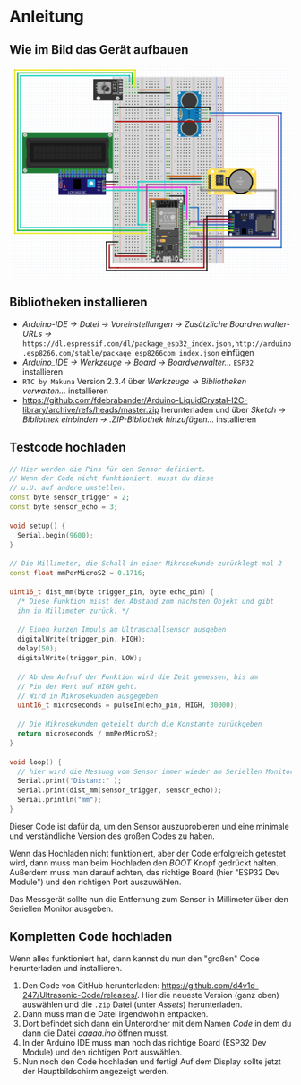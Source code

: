 # Anleitung

## Wie im Bild das Gerät aufbauen
![Aufbau Bild](Aufbau.png "Der Aufbau")

## Bibliotheken installieren
* _Arduino-IDE -> Datei -> Voreinstellungen -> Zusätzliche Boardverwalter-URLs ->_ ```https://dl.espressif.com/dl/package_esp32_index.json,http://arduino.esp8266.com/stable/package_esp8266com_index.json``` einfügen
* _Arduino_IDE -> Werkzeuge -> Board -> Boardverwalter..._ ```ESP32``` installieren
* ```RTC by Makuna``` Version 2.3.4 über _Werkzeuge -> Bibliotheken verwalten..._ installieren
* https://github.com/fdebrabander/Arduino-LiquidCrystal-I2C-library/archive/refs/heads/master.zip herunterladen und über _Sketch -> Bibliothek einbinden -> .ZIP-Bibliothek hinzufügen..._ installieren

## Testcode hochladen
```C++
// Hier werden die Pins für den Sensor definiert.
// Wenn der Code nicht funktioniert, musst du diese 
// u.U. auf andere umstellen.
const byte sensor_trigger = 2;
const byte sensor_echo = 3;

void setup() {
  Serial.begin(9600);
}

// Die Millimeter, die Schall in einer Mikrosekunde zurücklegt mal 2
const float mmPerMicroS2 = 0.1716;

uint16_t dist_mm(byte trigger_pin, byte echo_pin) {
  /* Diese Funktion misst den Abstand zum nächsten Objekt und gibt
  ihn in Millimeter zurück. */
  
  // Einen kurzen Impuls am Ultraschallsensor ausgeben
  digitalWrite(trigger_pin, HIGH);
  delay(50);
  digitalWrite(trigger_pin, LOW);

  // Ab dem Aufruf der Funktion wird die Zeit gemessen, bis am
  // Pin der Wert auf HIGH geht.
  // Wird in Mikrosekunden ausgegeben
  uint16_t microseconds = pulseIn(echo_pin, HIGH, 30000);
  
  // Die Mikrosekunden geteielt durch die Konstante zurückgeben
  return microseconds / mmPerMicroS2;
}

void loop() {
  // hier wird die Messung vom Sensor immer wieder am Seriellen Monitor ausgegeben.
  Serial.print("Distanz:" );
  Serial.print(dist_mm(sensor_trigger, sensor_echo));
  Serial.println("mm");
}
```
Dieser Code ist dafür da, um den Sensor auszuprobieren und eine minimale und verständliche Version des großen Codes zu haben.

Wenn das Hochladen nicht funktioniert, aber der Code erfolgreich getestet wird, dann muss man beim Hochladen den _BOOT_ Knopf gedrückt halten.
Außerdem muss man darauf achten, das richtige Board (hier "ESP32 Dev Module") und den richtigen Port auszuwählen.

Das Messgerät sollte nun die Entfernung zum Sensor in Millimeter über den Seriellen Monitor ausgeben.

## Kompletten Code hochladen
Wenn alles funktioniert hat, dann kannst du nun den "großen" Code herunterladen und installieren.

1. Den Code von GitHub herunterladen: https://github.com/d4v1d-247/Ultrasonic-Code/releases/. Hier die neueste Version (ganz oben) auswählen und die ```.zip``` Datei (unter _Assets_) herunterladen.
3. Dann muss man die Datei irgendwohin entpacken.
4. Dort befindet sich dann ein Unterordner mit dem Namen _Code_ in dem du dann die Datei _aaaaa.ino_ öffnen musst. 
5. In der Arduino IDE muss man noch das richtige Board (ESP32 Dev Module) und den richtigen Port auswählen.
6. Nun noch den Code hochladen und fertig! Auf dem Display sollte jetzt der Hauptbildschirm angezeigt werden.
